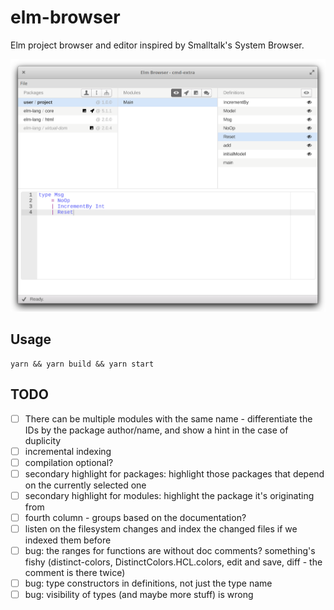 # elm-browser

Elm project browser and editor inspired by Smalltalk's System Browser.

<img alt="App Screenshot" src="https://github.com/Janiczek/elm-browser/raw/master/resources/readme/app.png" width="640">

## Usage

```
yarn && yarn build && yarn start
```

## TODO

- [ ] There can be multiple modules with the same name - differentiate the IDs by the package author/name, and show a hint in the case of duplicity
- [ ] incremental indexing
- [ ] compilation optional?
- [ ] secondary highlight for packages: highlight those packages that depend on the currently selected one
- [ ] secondary highlight for modules: highlight the package it's originating from
- [ ] fourth column - groups based on the documentation?
- [ ] listen on the filesystem changes and index the changed files if we indexed them before
- [ ] bug: the ranges for functions are without doc comments? something's fishy (distinct-colors, DistinctColors.HCL.colors, edit and save, diff - the comment is there twice)
- [ ] bug: type constructors in definitions, not just the type name
- [ ] bug: visibility of types (and maybe more stuff) is wrong
